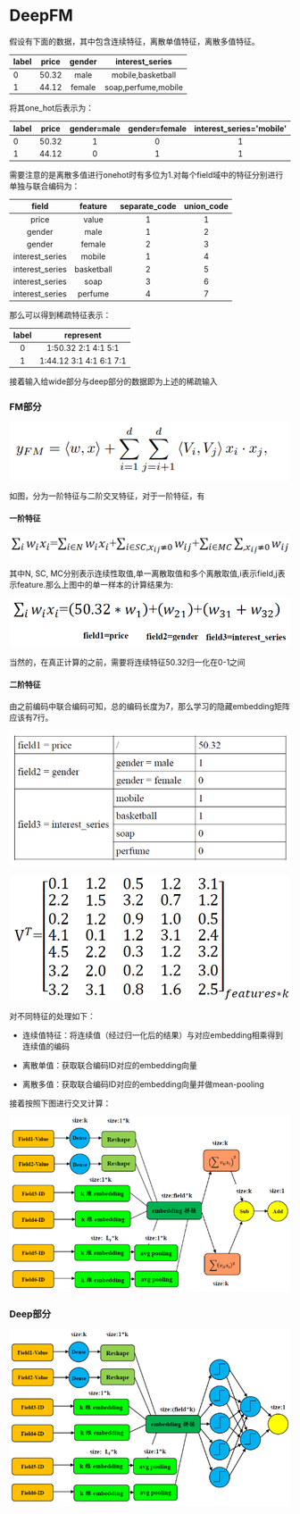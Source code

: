 # DeepFM

假设有下面的数据，其中包含连续特征，离散单值特征，离散多值特征。

|label|price|gender|interest_series|
|---|:---:|:---:|:---:|
|0|50.32|male|mobile,basketball|
|1|44.12|female|soap,perfume,mobile|

将其one_hot后表示为：

|label|price|gender=male|gender=female|interest_series='mobile'|interest_series='basketball'|interest_series='soap'|interest_series='perfume'|
|---|:---:|:---:|:---:|:---:|:---:|:---:|:---:|
|0|50.32|1|0|1|1|0|0|
|1|44.12|0|1|1|0|1|1|

需要注意的是离散多值进行onehot时有多位为1.对每个field域中的特征分别进行单独与联合编码为：

|field|feature|separate_code|union_code|
|:---:|:---:|:---:|:---:|
|price|value|1|1|
|gender|male|1|2|
|gender|female|2|3|
|interest_series|mobile|1|4|
|interest_series|basketball|2|5|
|interest_series|soap|3|6|
|interest_series|perfume|4|7|

那么可以得到稀疏特征表示：

|label|represent|
|:---:|:---:|
|0|1:50.32 2:1 4:1 5:1|
|1|1:44.12 3:1 4:1 6:1 7:1|

接着输入给wide部分与deep部分的数据即为上述的稀疏输入

### FM部分

![](pictures/1.png)

如图，分为一阶特征与二阶交叉特征，对于一阶特征，有

#### 一阶特征

![](pictures/2.png)

其中N, SC, MC分别表示连续性取值,单一离散取值和多个离散取值,i表示field,j表示feature.那么上图中的单一样本的计算结果为:

![](pictures/3.png)

当然的，在真正计算的之前，需要将连续特征50.32归一化在0-1之间

#### 二阶特征

由之前编码中联合编码可知，总的编码长度为7，那么学习的隐藏embedding矩阵应该有7行。

![](pictures/4.png)

![](pictures/5.png)

对不同特征的处理如下：

- 连续值特征：将连续值（经过归一化后的结果）与对应embedding相乘得到连续值的编码

- 离散单值：获取联合编码ID对应的embedding向量

- 离散多值：获取联合编码ID对应的embedding向量并做mean-pooling

接着按照下图进行交叉计算：

![](pictures/6.png)

### Deep部分

![](pictures/7.png)



